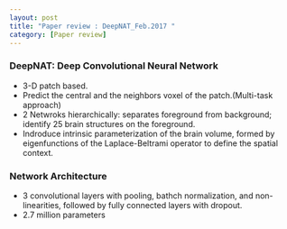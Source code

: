 ```yaml
---
layout: post
title: "Paper review : DeepNAT_Feb.2017 "
category: [Paper review]
---
```


### DeepNAT: Deep Convolutional Neural Network
* 3-D patch based.
* Predict the central and the neighbors voxel of the patch.(Multi-task approach)
* 2 Netwroks hierarchically: separates foreground from background; identify 25 brain structures on the foreground.
* Indroduce intrinsic parameterization of the brain volume, formed by eigenfunctions of the Laplace-Beltrami operator to define the spatial context.

### Network Architecture
* 3 convolutional layers with pooling, bathch normalization, and non-linearities, followed by fully connected layers with dropout.
* 2.7 million parameters
